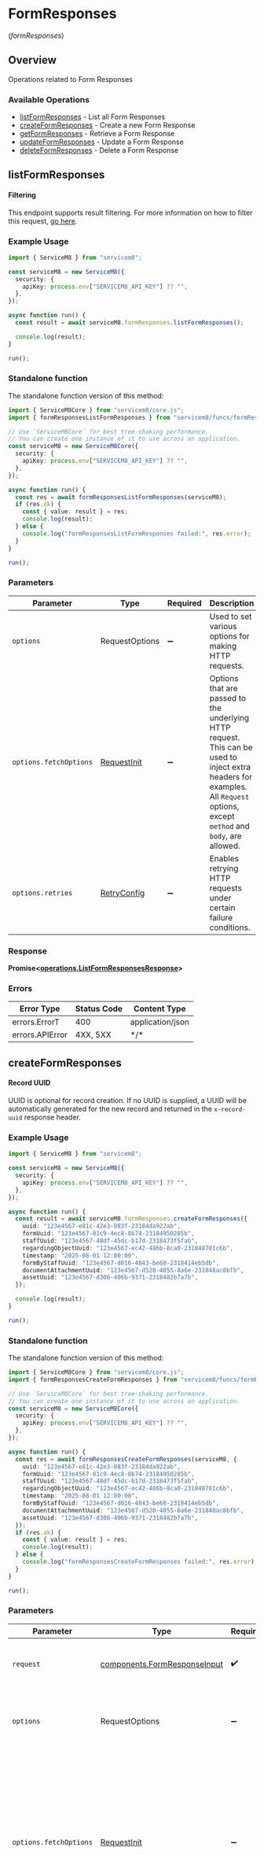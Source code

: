 # FormResponses
(*formResponses*)

## Overview

Operations related to Form Responses

### Available Operations

* [listFormResponses](#listformresponses) - List all Form Responses
* [createFormResponses](#createformresponses) - Create a new Form Response
* [getFormResponses](#getformresponses) - Retrieve a Form Response
* [updateFormResponses](#updateformresponses) - Update a Form Response
* [deleteFormResponses](#deleteformresponses) - Delete a Form Response

## listFormResponses


			
#### Filtering
This endpoint supports result filtering. For more information on how to filter this request, [go here](/docs/filtering).
			

### Example Usage

<!-- UsageSnippet language="typescript" operationID="listFormResponses" method="get" path="/formresponse.json" -->
```typescript
import { ServiceM8 } from "servicem8";

const serviceM8 = new ServiceM8({
  security: {
    apiKey: process.env["SERVICEM8_API_KEY"] ?? "",
  },
});

async function run() {
  const result = await serviceM8.formResponses.listFormResponses();

  console.log(result);
}

run();
```

### Standalone function

The standalone function version of this method:

```typescript
import { ServiceM8Core } from "servicem8/core.js";
import { formResponsesListFormResponses } from "servicem8/funcs/formResponsesListFormResponses.js";

// Use `ServiceM8Core` for best tree-shaking performance.
// You can create one instance of it to use across an application.
const serviceM8 = new ServiceM8Core({
  security: {
    apiKey: process.env["SERVICEM8_API_KEY"] ?? "",
  },
});

async function run() {
  const res = await formResponsesListFormResponses(serviceM8);
  if (res.ok) {
    const { value: result } = res;
    console.log(result);
  } else {
    console.log("formResponsesListFormResponses failed:", res.error);
  }
}

run();
```

### Parameters

| Parameter                                                                                                                                                                      | Type                                                                                                                                                                           | Required                                                                                                                                                                       | Description                                                                                                                                                                    |
| ------------------------------------------------------------------------------------------------------------------------------------------------------------------------------ | ------------------------------------------------------------------------------------------------------------------------------------------------------------------------------ | ------------------------------------------------------------------------------------------------------------------------------------------------------------------------------ | ------------------------------------------------------------------------------------------------------------------------------------------------------------------------------ |
| `options`                                                                                                                                                                      | RequestOptions                                                                                                                                                                 | :heavy_minus_sign:                                                                                                                                                             | Used to set various options for making HTTP requests.                                                                                                                          |
| `options.fetchOptions`                                                                                                                                                         | [RequestInit](https://developer.mozilla.org/en-US/docs/Web/API/Request/Request#options)                                                                                        | :heavy_minus_sign:                                                                                                                                                             | Options that are passed to the underlying HTTP request. This can be used to inject extra headers for examples. All `Request` options, except `method` and `body`, are allowed. |
| `options.retries`                                                                                                                                                              | [RetryConfig](../../lib/utils/retryconfig.md)                                                                                                                                  | :heavy_minus_sign:                                                                                                                                                             | Enables retrying HTTP requests under certain failure conditions.                                                                                                               |

### Response

**Promise\<[operations.ListFormResponsesResponse](../../models/operations/listformresponsesresponse.md)\>**

### Errors

| Error Type       | Status Code      | Content Type     |
| ---------------- | ---------------- | ---------------- |
| errors.ErrorT    | 400              | application/json |
| errors.APIError  | 4XX, 5XX         | \*/\*            |

## createFormResponses


			
#### Record UUID
UUID is optional for record creation. If no UUID is supplied, a UUID will be automatically generated for the new record and returned in the `x-record-uuid` response header.

			

### Example Usage

<!-- UsageSnippet language="typescript" operationID="createFormResponses" method="post" path="/formresponse.json" -->
```typescript
import { ServiceM8 } from "servicem8";

const serviceM8 = new ServiceM8({
  security: {
    apiKey: process.env["SERVICEM8_API_KEY"] ?? "",
  },
});

async function run() {
  const result = await serviceM8.formResponses.createFormResponses({
    uuid: "123e4567-e81c-42e3-883f-23184da922ab",
    formUuid: "123e4567-81c9-4ec8-8b74-23184950285b",
    staffUuid: "123e4567-48df-45dc-b17d-2318473f5fab",
    regardingObjectUuid: "123e4567-ec42-486b-8ca0-231848701c6b",
    timestamp: "2025-08-01 12:00:00",
    formByStaffUuid: "123e4567-d016-4843-be68-2318414eb5db",
    documentAttachmentUuid: "123e4567-d520-4055-8a6e-231848ac8bfb",
    assetUuid: "123e4567-d306-406b-9371-2318482b7a7b",
  });

  console.log(result);
}

run();
```

### Standalone function

The standalone function version of this method:

```typescript
import { ServiceM8Core } from "servicem8/core.js";
import { formResponsesCreateFormResponses } from "servicem8/funcs/formResponsesCreateFormResponses.js";

// Use `ServiceM8Core` for best tree-shaking performance.
// You can create one instance of it to use across an application.
const serviceM8 = new ServiceM8Core({
  security: {
    apiKey: process.env["SERVICEM8_API_KEY"] ?? "",
  },
});

async function run() {
  const res = await formResponsesCreateFormResponses(serviceM8, {
    uuid: "123e4567-e81c-42e3-883f-23184da922ab",
    formUuid: "123e4567-81c9-4ec8-8b74-23184950285b",
    staffUuid: "123e4567-48df-45dc-b17d-2318473f5fab",
    regardingObjectUuid: "123e4567-ec42-486b-8ca0-231848701c6b",
    timestamp: "2025-08-01 12:00:00",
    formByStaffUuid: "123e4567-d016-4843-be68-2318414eb5db",
    documentAttachmentUuid: "123e4567-d520-4055-8a6e-231848ac8bfb",
    assetUuid: "123e4567-d306-406b-9371-2318482b7a7b",
  });
  if (res.ok) {
    const { value: result } = res;
    console.log(result);
  } else {
    console.log("formResponsesCreateFormResponses failed:", res.error);
  }
}

run();
```

### Parameters

| Parameter                                                                                                                                                                      | Type                                                                                                                                                                           | Required                                                                                                                                                                       | Description                                                                                                                                                                    |
| ------------------------------------------------------------------------------------------------------------------------------------------------------------------------------ | ------------------------------------------------------------------------------------------------------------------------------------------------------------------------------ | ------------------------------------------------------------------------------------------------------------------------------------------------------------------------------ | ------------------------------------------------------------------------------------------------------------------------------------------------------------------------------ |
| `request`                                                                                                                                                                      | [components.FormResponseInput](../../models/components/formresponseinput.md)                                                                                                   | :heavy_check_mark:                                                                                                                                                             | The request object to use for the request.                                                                                                                                     |
| `options`                                                                                                                                                                      | RequestOptions                                                                                                                                                                 | :heavy_minus_sign:                                                                                                                                                             | Used to set various options for making HTTP requests.                                                                                                                          |
| `options.fetchOptions`                                                                                                                                                         | [RequestInit](https://developer.mozilla.org/en-US/docs/Web/API/Request/Request#options)                                                                                        | :heavy_minus_sign:                                                                                                                                                             | Options that are passed to the underlying HTTP request. This can be used to inject extra headers for examples. All `Request` options, except `method` and `body`, are allowed. |
| `options.retries`                                                                                                                                                              | [RetryConfig](../../lib/utils/retryconfig.md)                                                                                                                                  | :heavy_minus_sign:                                                                                                                                                             | Enables retrying HTTP requests under certain failure conditions.                                                                                                               |

### Response

**Promise\<[operations.CreateFormResponsesResponse](../../models/operations/createformresponsesresponse.md)\>**

### Errors

| Error Type       | Status Code      | Content Type     |
| ---------------- | ---------------- | ---------------- |
| errors.ErrorT    | 400              | application/json |
| errors.APIError  | 4XX, 5XX         | \*/\*            |

## getFormResponses

Retrieve a Form Response

### Example Usage

<!-- UsageSnippet language="typescript" operationID="getFormResponses" method="get" path="/formresponse/{uuid}.json" -->
```typescript
import { ServiceM8 } from "servicem8";

const serviceM8 = new ServiceM8({
  security: {
    apiKey: process.env["SERVICEM8_API_KEY"] ?? "",
  },
});

async function run() {
  const result = await serviceM8.formResponses.getFormResponses({
    uuid: "63cee341-62a5-4e5b-9f51-caacc962fe3f",
  });

  console.log(result);
}

run();
```

### Standalone function

The standalone function version of this method:

```typescript
import { ServiceM8Core } from "servicem8/core.js";
import { formResponsesGetFormResponses } from "servicem8/funcs/formResponsesGetFormResponses.js";

// Use `ServiceM8Core` for best tree-shaking performance.
// You can create one instance of it to use across an application.
const serviceM8 = new ServiceM8Core({
  security: {
    apiKey: process.env["SERVICEM8_API_KEY"] ?? "",
  },
});

async function run() {
  const res = await formResponsesGetFormResponses(serviceM8, {
    uuid: "63cee341-62a5-4e5b-9f51-caacc962fe3f",
  });
  if (res.ok) {
    const { value: result } = res;
    console.log(result);
  } else {
    console.log("formResponsesGetFormResponses failed:", res.error);
  }
}

run();
```

### Parameters

| Parameter                                                                                                                                                                      | Type                                                                                                                                                                           | Required                                                                                                                                                                       | Description                                                                                                                                                                    |
| ------------------------------------------------------------------------------------------------------------------------------------------------------------------------------ | ------------------------------------------------------------------------------------------------------------------------------------------------------------------------------ | ------------------------------------------------------------------------------------------------------------------------------------------------------------------------------ | ------------------------------------------------------------------------------------------------------------------------------------------------------------------------------ |
| `request`                                                                                                                                                                      | [operations.GetFormResponsesRequest](../../models/operations/getformresponsesrequest.md)                                                                                       | :heavy_check_mark:                                                                                                                                                             | The request object to use for the request.                                                                                                                                     |
| `options`                                                                                                                                                                      | RequestOptions                                                                                                                                                                 | :heavy_minus_sign:                                                                                                                                                             | Used to set various options for making HTTP requests.                                                                                                                          |
| `options.fetchOptions`                                                                                                                                                         | [RequestInit](https://developer.mozilla.org/en-US/docs/Web/API/Request/Request#options)                                                                                        | :heavy_minus_sign:                                                                                                                                                             | Options that are passed to the underlying HTTP request. This can be used to inject extra headers for examples. All `Request` options, except `method` and `body`, are allowed. |
| `options.retries`                                                                                                                                                              | [RetryConfig](../../lib/utils/retryconfig.md)                                                                                                                                  | :heavy_minus_sign:                                                                                                                                                             | Enables retrying HTTP requests under certain failure conditions.                                                                                                               |

### Response

**Promise\<[operations.GetFormResponsesResponse](../../models/operations/getformresponsesresponse.md)\>**

### Errors

| Error Type       | Status Code      | Content Type     |
| ---------------- | ---------------- | ---------------- |
| errors.ErrorT    | 400              | application/json |
| errors.APIError  | 4XX, 5XX         | \*/\*            |

## updateFormResponses

Update a Form Response

### Example Usage

<!-- UsageSnippet language="typescript" operationID="updateFormResponses" method="post" path="/formresponse/{uuid}.json" -->
```typescript
import { ServiceM8 } from "servicem8";

const serviceM8 = new ServiceM8({
  security: {
    apiKey: process.env["SERVICEM8_API_KEY"] ?? "",
  },
});

async function run() {
  const result = await serviceM8.formResponses.updateFormResponses({
    uuid: "5f593a3c-772d-4259-856d-86a8df7ae53d",
    formResponse: {
      uuid: "123e4567-e81c-42e3-883f-23184da922ab",
      formUuid: "123e4567-81c9-4ec8-8b74-23184950285b",
      staffUuid: "123e4567-48df-45dc-b17d-2318473f5fab",
      regardingObjectUuid: "123e4567-ec42-486b-8ca0-231848701c6b",
      timestamp: "2025-08-01 12:00:00",
      formByStaffUuid: "123e4567-d016-4843-be68-2318414eb5db",
      documentAttachmentUuid: "123e4567-d520-4055-8a6e-231848ac8bfb",
      assetUuid: "123e4567-d306-406b-9371-2318482b7a7b",
    },
  });

  console.log(result);
}

run();
```

### Standalone function

The standalone function version of this method:

```typescript
import { ServiceM8Core } from "servicem8/core.js";
import { formResponsesUpdateFormResponses } from "servicem8/funcs/formResponsesUpdateFormResponses.js";

// Use `ServiceM8Core` for best tree-shaking performance.
// You can create one instance of it to use across an application.
const serviceM8 = new ServiceM8Core({
  security: {
    apiKey: process.env["SERVICEM8_API_KEY"] ?? "",
  },
});

async function run() {
  const res = await formResponsesUpdateFormResponses(serviceM8, {
    uuid: "5f593a3c-772d-4259-856d-86a8df7ae53d",
    formResponse: {
      uuid: "123e4567-e81c-42e3-883f-23184da922ab",
      formUuid: "123e4567-81c9-4ec8-8b74-23184950285b",
      staffUuid: "123e4567-48df-45dc-b17d-2318473f5fab",
      regardingObjectUuid: "123e4567-ec42-486b-8ca0-231848701c6b",
      timestamp: "2025-08-01 12:00:00",
      formByStaffUuid: "123e4567-d016-4843-be68-2318414eb5db",
      documentAttachmentUuid: "123e4567-d520-4055-8a6e-231848ac8bfb",
      assetUuid: "123e4567-d306-406b-9371-2318482b7a7b",
    },
  });
  if (res.ok) {
    const { value: result } = res;
    console.log(result);
  } else {
    console.log("formResponsesUpdateFormResponses failed:", res.error);
  }
}

run();
```

### Parameters

| Parameter                                                                                                                                                                      | Type                                                                                                                                                                           | Required                                                                                                                                                                       | Description                                                                                                                                                                    |
| ------------------------------------------------------------------------------------------------------------------------------------------------------------------------------ | ------------------------------------------------------------------------------------------------------------------------------------------------------------------------------ | ------------------------------------------------------------------------------------------------------------------------------------------------------------------------------ | ------------------------------------------------------------------------------------------------------------------------------------------------------------------------------ |
| `request`                                                                                                                                                                      | [operations.UpdateFormResponsesRequest](../../models/operations/updateformresponsesrequest.md)                                                                                 | :heavy_check_mark:                                                                                                                                                             | The request object to use for the request.                                                                                                                                     |
| `options`                                                                                                                                                                      | RequestOptions                                                                                                                                                                 | :heavy_minus_sign:                                                                                                                                                             | Used to set various options for making HTTP requests.                                                                                                                          |
| `options.fetchOptions`                                                                                                                                                         | [RequestInit](https://developer.mozilla.org/en-US/docs/Web/API/Request/Request#options)                                                                                        | :heavy_minus_sign:                                                                                                                                                             | Options that are passed to the underlying HTTP request. This can be used to inject extra headers for examples. All `Request` options, except `method` and `body`, are allowed. |
| `options.retries`                                                                                                                                                              | [RetryConfig](../../lib/utils/retryconfig.md)                                                                                                                                  | :heavy_minus_sign:                                                                                                                                                             | Enables retrying HTTP requests under certain failure conditions.                                                                                                               |

### Response

**Promise\<[operations.UpdateFormResponsesResponse](../../models/operations/updateformresponsesresponse.md)\>**

### Errors

| Error Type       | Status Code      | Content Type     |
| ---------------- | ---------------- | ---------------- |
| errors.ErrorT    | 400              | application/json |
| errors.APIError  | 4XX, 5XX         | \*/\*            |

## deleteFormResponses


			
In ServiceM8, deleting a record sets its `active` field to `0`. Inactive records are still accessible on the API, but are hidden in the UI. Inactive records can be restored by setting their `active` field to `1`.

			

### Example Usage

<!-- UsageSnippet language="typescript" operationID="deleteFormResponses" method="delete" path="/formresponse/{uuid}.json" -->
```typescript
import { ServiceM8 } from "servicem8";

const serviceM8 = new ServiceM8({
  security: {
    apiKey: process.env["SERVICEM8_API_KEY"] ?? "",
  },
});

async function run() {
  const result = await serviceM8.formResponses.deleteFormResponses({
    uuid: "e983658f-a3da-4850-8bb2-90c7866b30cf",
  });

  console.log(result);
}

run();
```

### Standalone function

The standalone function version of this method:

```typescript
import { ServiceM8Core } from "servicem8/core.js";
import { formResponsesDeleteFormResponses } from "servicem8/funcs/formResponsesDeleteFormResponses.js";

// Use `ServiceM8Core` for best tree-shaking performance.
// You can create one instance of it to use across an application.
const serviceM8 = new ServiceM8Core({
  security: {
    apiKey: process.env["SERVICEM8_API_KEY"] ?? "",
  },
});

async function run() {
  const res = await formResponsesDeleteFormResponses(serviceM8, {
    uuid: "e983658f-a3da-4850-8bb2-90c7866b30cf",
  });
  if (res.ok) {
    const { value: result } = res;
    console.log(result);
  } else {
    console.log("formResponsesDeleteFormResponses failed:", res.error);
  }
}

run();
```

### Parameters

| Parameter                                                                                                                                                                      | Type                                                                                                                                                                           | Required                                                                                                                                                                       | Description                                                                                                                                                                    |
| ------------------------------------------------------------------------------------------------------------------------------------------------------------------------------ | ------------------------------------------------------------------------------------------------------------------------------------------------------------------------------ | ------------------------------------------------------------------------------------------------------------------------------------------------------------------------------ | ------------------------------------------------------------------------------------------------------------------------------------------------------------------------------ |
| `request`                                                                                                                                                                      | [operations.DeleteFormResponsesRequest](../../models/operations/deleteformresponsesrequest.md)                                                                                 | :heavy_check_mark:                                                                                                                                                             | The request object to use for the request.                                                                                                                                     |
| `options`                                                                                                                                                                      | RequestOptions                                                                                                                                                                 | :heavy_minus_sign:                                                                                                                                                             | Used to set various options for making HTTP requests.                                                                                                                          |
| `options.fetchOptions`                                                                                                                                                         | [RequestInit](https://developer.mozilla.org/en-US/docs/Web/API/Request/Request#options)                                                                                        | :heavy_minus_sign:                                                                                                                                                             | Options that are passed to the underlying HTTP request. This can be used to inject extra headers for examples. All `Request` options, except `method` and `body`, are allowed. |
| `options.retries`                                                                                                                                                              | [RetryConfig](../../lib/utils/retryconfig.md)                                                                                                                                  | :heavy_minus_sign:                                                                                                                                                             | Enables retrying HTTP requests under certain failure conditions.                                                                                                               |

### Response

**Promise\<[operations.DeleteFormResponsesResponse](../../models/operations/deleteformresponsesresponse.md)\>**

### Errors

| Error Type       | Status Code      | Content Type     |
| ---------------- | ---------------- | ---------------- |
| errors.ErrorT    | 400              | application/json |
| errors.APIError  | 4XX, 5XX         | \*/\*            |